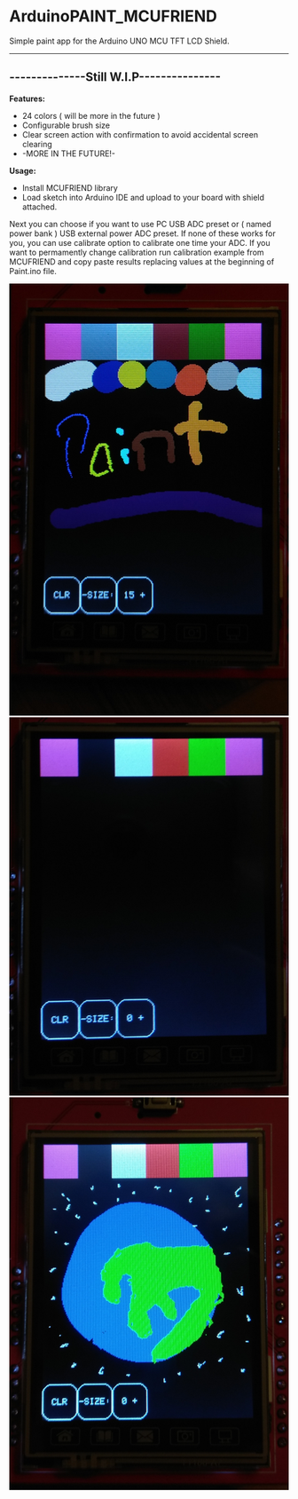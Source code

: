 # ArduinoPAINT_MCUFRIEND
Simple paint app for the Arduino UNO MCU TFT LCD Shield. 

----------------------------------------
--------------Still W.I.P---------------
----------------------------------------

<b>Features:</b>
- 24 colors ( will be more in the future )
- Configurable brush size
- Clear screen action with confirmation to avoid accidental screen clearing
- -MORE IN THE FUTURE!-


<b>Usage:</b>
- Install MCUFRIEND library
- Load sketch into Arduino IDE and upload to your board with shield attached.

Next you can choose if you want to use PC USB ADC preset or ( named power bank ) USB external power ADC preset.
If none of these works for you, you can use calibrate option to calibrate one time your ADC.
If you want to permamently change calibration run calibration example from MCUFRIEND and copy paste results replacing values at the beginning of Paint.ino file.

![alt-text](https://raw.githubusercontent.com/MinikPLayer/ArduinoPAINT_MCUFRIEND/master/screenshots/Logo.jpg)
![alt-text](https://raw.githubusercontent.com/MinikPLayer/ArduinoPAINT_MCUFRIEND/master/screenshots/Empty_Screen.jpg)
![alt-text](https://raw.githubusercontent.com/MinikPLayer/ArduinoPAINT_MCUFRIEND/master/screenshots/Random_image.jpg)
